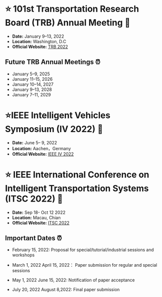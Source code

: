 
# :star: 101st Transportation Research Board (TRB) Annual Meeting 🚗

- **Date:** January 9–13, 2022
- **Location:** Washington, D.C
- **Official Website:** [TRB 2022](https://www.nationalacademies.org/event/01-09-2022/trb-annual-meeting)

## Future TRB Annual Meetings ⏰

- January 5–9, 2025
- January 11–15, 2026
- January 10–14, 2027
- January 9–13, 2028
- January 7–11, 2029



# :star:IEEE Intelligent Vehicles Symposium (IV 2022) 🚗

- **Date:**  June 5– 9, 2022
- **Location:** Aachen，Germany
- **Official Website:** [IEEE IV 2022](https://iv2022.com/)



 # :star: IEEE International Conference on Intelligent Transportation Systems (ITSC 2022)  🚗

- **Date:**  Sep 18- Oct 12 2022
- **Location:**  Macau, Chian
- **Official Website:** [ITSC 2022](https://www.ieee-itsc2022.org/#/)

## Important Dates ⏰

- February 15, 2022: Proposal for special/tutorial/industrial sessions and workshops

- March 1, 2022 April 15, 2022： Paper submission for regular and special sessions

- May 1, 2022 June 15, 2022: Notification of paper acceptance

- July 20, 2022 August 8,2022: Final paper submission




